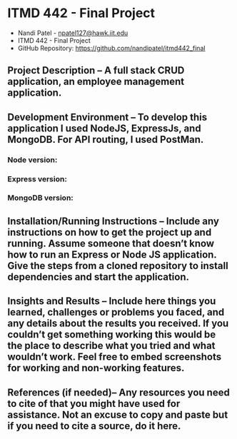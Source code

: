 # ITMD 442 - Final Project

- Nandi Patel - npatel127@hawk.iit.edu
- ITMD 442 - Final Project
- GitHub Repository: https://github.com/nandipatel/itmd442_final

## Project Description – A full stack CRUD application, an employee management application.

## Development Environment – To develop this application I used NodeJS, ExpressJs, and MongoDB. For API routing, I used PostMan.

### Node version:

### Express version:

### MongoDB version:

## Installation/Running Instructions – Include any instructions on how to get the project up and running. Assume someone that doesn’t know how to run an Express or Node JS application. Give the steps from a cloned repository to install dependencies and start the application.

## Insights and Results – Include here things you learned, challenges or problems you faced, and any details about the results you received. If you couldn’t get something working this would be the place to describe what you tried and what wouldn’t work. Feel free to embed screenshots for working and non-working features.

## References (if needed)– Any resources you need to cite of that you might have used for assistance. Not an excuse to copy and paste but if you need to cite a source, do it here.

